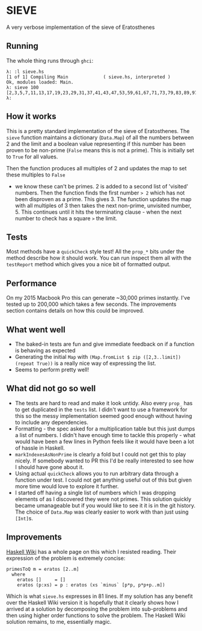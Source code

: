 # SIEVE

A very verbose implementation of the sieve of Eratosthenes

## Running

The whole thing runs through `ghci`:

```
λ: :l sieve.hs
[1 of 1] Compiling Main             ( sieve.hs, interpreted )
Ok, modules loaded: Main.
λ: sieve 100
[2,3,5,7,11,13,17,19,23,29,31,37,41,43,47,53,59,61,67,71,73,79,83,89,97]
λ:
```

## How it works

This is a pretty standard implementation of the sieve of Eratosthenes. The `sieve` function
 maintains a dictionary (`Data.Map`) of all the numbers between 2 and the limit and a boolean
 value representing if this number has been proven to be non-prime (`False` means this is not a prime).
 This is initially set to `True` for all values.

 Then the function produces all multiples of 2 and updates the map to set these multiples to `False`
 - we know these can't be primes. 2 is added to a second list of 'visited' numbers. Then the function
 finds the first number `> 2` which has not been disproven as a prime. This gives 3. The function
 updates the map with all multiples of 3 then takes the next non-prime, unvisited number, 5. This
 continues until it hits the terminating clause - when the next number to check has a square `>` the
 limit.

## Tests

Most methods have a `quickCheck` style test! All the `prop_*` bits under the method
 describe how it should work. You can run inspect them all with the `testReport` method
 which gives you a nice bit of formatted output.

## Performance

On my 2015 Macbook Pro this can generate ~30,000 primes instantly. I've tested up to 200,000
 which takes a few seconds. The improvements section contains details on how this could be
 improved.

## What went well

* The baked-in tests are fun and give immediate feedback on if a function is behaving as expected
* Generating the initial `Map` with `(Map.fromList $ zip ([2,3..limit]) (repeat True))` is a really
  nice way of expressing the list.
* Seems to perform pretty well!

## What did not go so well

* The tests are hard to read and make it look untidy. Also every `prop_` has to get duplicated in the
  `tests` list. I didn't want to use a framework for this so the messy implementation seemed good enough
  without having to include any dependencies.
* Formatting - the spec asked for a multiplication table but this just dumps a list of numbers. I didn't
  have enough time to tackle this properly - what would have been a few lines in Python feels like it
  would have been a lot of hassle in Haskell.
* `markIndexesAsNonPrime` is clearly a fold but I could not get this to play nicely. If somebody wanted
  to PR this I'd be really interested to see how I should have gone about it.
* Using actual `quickCheck` allows you to run arbitrary data through a function under test. I could not
  get anything useful out of this but given more time would love to explore it further.
* I started off having a single list of numbers which I was dropping elements of as I discovered they
  were not primes. This solution quickly became umanageable but if you would like to see it it is in
  the git history. The choice of `Data.Map` was clearly easier to work with than just using `[Int]`s.

## Improvements

[Haskell Wiki](https://wiki.haskell.org/Prime_numbers) has a whole page on this which I resisted reading.
 Their expression of the problem is extremely concise:

```
primesToQ m = eratos [2..m]
  where
    eratos []     = []
    eratos (p:xs) = p : eratos (xs `minus` [p*p, p*p+p..m])
```

Which is what `sieve.hs` expresses in 81 lines. If my solution has any benefit over the Haskell Wiki version
 it is hopefully that it clearly shows how I arrived at a solution by decomposing the problem into
 sub-problems and then using higher order functions to solve the problem. The Haskell Wiki solution remains,
 to me, essentially magic.
